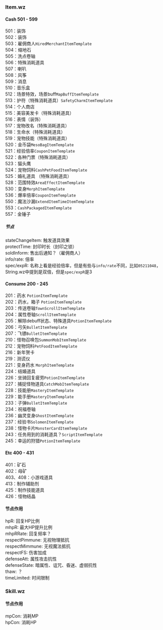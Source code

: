 ### Item.wz

#### Cash 501 - 599

501：装饰  
502：装饰  
503：雇佣商人`HiredMerchantItemTemplate`  
504：缩地石  
505：洗点卷轴  
506：特殊消耗道具  
507：喇叭  
508：风筝  
509：消息  
510：音乐盒  
512：场景特效，场景buff`MapBuffItemTemplate`  
513：护符（特殊消耗道具）`SafetyCharmItemTemplate`  
514：个人商店  
515：美容美发卡（特殊消耗道具）  
516：表情（装饰）  
517：宠物改名（特殊消耗道具）  
518：生命水（特殊消耗道具）  
519：宠物技能（特殊消耗道具）  
520：金币袋`MesoBagItemTemplate`  
521：经验倍率`CouponItemTemplate`  
522：各种门票（特殊消耗道具）  
523：猫头鹰  
524：宠物饲料`CashPetFoodItemTemplate`  
525：婚礼道具 （特殊消耗道具）  
528：范围特效`AreaEffectItemTemplate`  
530：变身`MorphItemTemplate`  
536：爆率倍率`CouponItemTemplate`  
550：魔法沙漏`ExtendItemTimeItemTemplate`  
553：`CashPackagedItemTemplate`  
557：金锤子

##### 节点

stateChangeItem: 触发道具效果  
protectTime: 封印时长（封印之锁）  
soldInform: 售出后通知？（雇佣商人）  
info/rate: 倍率  
spec/expR: 名称上看是经验倍率，但是有些与`info/rate`不同，比如`05211048`，String.wz中提到是双倍，但是`spec/expR`是3  


#### Consume 200 - 245

201：药水 `PotionItemTemplate`  
202：药水，箱子 `PotionItemTemplate`  
203：传送卷轴`TownScrollItemTemplate`  
204：属性卷轴`ScrollItemTemplate`  
205：解除debuff状态、特殊道具`PotionItemTemplate`  
206：弓矢`BulletItemTemplate`  
207：飞镖`BulletItemTemplate`  
210：怪物召唤包`SummonMobItemTemplate`   
212：宠物饲料`PetFoodItemTemplate`  
216：新年贺卡  
219：测谎仪  
221：变身药水  `MorphItemTemplate`  
224：结婚道具  
226：坐骑回复疲劳`PotionItemTemplate`  
227：捕捉怪物道具`CatchMobItemTemplate`  
228：技能册`MasteryItemTemplate`  
229：能手册`MasteryItemTemplate`  
233：子弹`BulletItemTemplate`  
234：祝福卷轴  
236：幽灵变身`GhostItemTemplate`  
237：经验书`SolomenItemTemplate`  
238：怪物卡片`MonsterCardItemTemplate`  
243：任务用到的消耗道具？`ScriptItemTemplate`  
245：幸运的狩猎`PotionItemTemplate`  


#### Etc 400 - 431

401：矿石  
402：母矿  
403、408：小游戏道具  
413：制作辅助剂  
425：制作技能道具  
426：怪物结晶  

#### 节点作用

hpR: 回复HP比例  
mhpR: 最大HP提升比例  
mhpRRate: 回复频率？  
respectPimmune: 无视物理抵抗  
respectMimmune: 无视魔法抵抗  
respectFS: 伤害加成  
defenseAtt: 属性攻击抗性  
defenseState: 暗属性、诅咒、昏迷、虚弱抗性  
thaw: ？  
timeLimited: 时间限制  

### Skill.wz


#### 节点作用

mpCon: 消耗MP  
hpCon: 消耗HP  